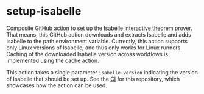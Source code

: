 # setup-isabelle
Composite GitHub action to set up the [Isabelle interactive theorem prover](https://isabelle.in.tum.de/).
That means, this GitHub action downloads and extracts Isabelle and adds Isabelle to the path environment variable.
Currently, this action supports only Linux versions of Isabelle, and thus only works for Linux runners.
Caching of the downloaded Isabelle version across workflows is implemented using the [cache action](https://github.com/actions/cache).

This action takes a single parameter `isabelle-version` indicating the version of Isabelle that should be set up.
See the [CI](https://github.com/gauravpartha/setup-isabelle/blob/main/.github/workflows/ci.yml) for this repository, which showcases how the action can be used.
